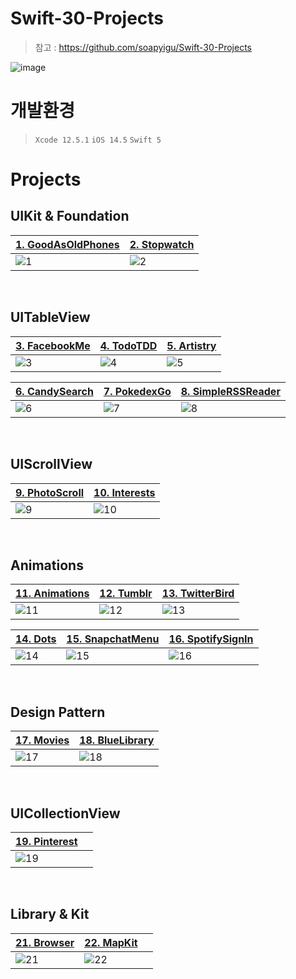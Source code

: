 # Swift-30-Projects
> 참고 : https://github.com/soapyigu/Swift-30-Projects

![image](https://github.com/soapyigu/Swift-30-Projects/blob/master/Swift30Projects.png)

# 개발환경
> `Xcode 12.5.1`  `iOS 14.5` `Swift 5`

# Projects
## UIKit & Foundation
|[1. GoodAsOldPhones](https://github.com/hhhan0315/Swift-30-Projects/tree/main/01_GoodAsOldPhones)|[2. Stopwatch](https://github.com/hhhan0315/Swift-30-Projects/tree/main/02_Stopwatch)|
|--|--|
|![1](https://github.com/hhhan0315/Swift-30-Projects/blob/main/01_GoodAsOldPhones/1.gif)|![2](https://github.com/hhhan0315/Swift-30-Projects/blob/main/02_Stopwatch/2.gif)|

<br>

## UITableView
|[3. FacebookMe](https://github.com/hhhan0315/Swift-30-Projects/tree/main/03_FacebookMe)|[4. TodoTDD](https://github.com/hhhan0315/Swift-30-Projects/tree/main/04_TodoTDD)|[5. Artistry](https://github.com/hhhan0315/Swift-30-Projects/tree/main/05_Artistry)|
|--|--|--|
|![3](https://github.com/hhhan0315/Swift-30-Projects/blob/main/03_FacebookMe/3.gif)|![4](https://github.com/hhhan0315/Swift-30-Projects/blob/main/04_TodoTDD/4.gif)|![5](https://github.com/hhhan0315/Swift-30-Projects/blob/main/05_Artistry/5.gif)|

|[6. CandySearch](https://github.com/hhhan0315/Swift-30-Projects/tree/main/06_CandySearch)|[7. PokedexGo](https://github.com/hhhan0315/Swift-30-Projects/tree/main/07_PokedexGo)|[8. SimpleRSSReader](https://github.com/hhhan0315/Swift-30-Projects/tree/main/08_SimpleRSSReader)|
|--|--|--|
|![6](https://github.com/hhhan0315/Swift-30-Projects/blob/main/06_CandySearch/6.gif)|![7](https://github.com/hhhan0315/Swift-30-Projects/blob/main/07_PokedexGo/스크린샷/스크린샷1.gif)|![8](https://github.com/hhhan0315/Swift-30-Projects/blob/main/08_SimpleRSSReader/8.gif)|

<br>

## UIScrollView
|[9. PhotoScroll](https://github.com/hhhan0315/Swift-30-Projects/tree/main/09_PhotoScroll)|[10. Interests](https://github.com/hhhan0315/Swift-30-Projects/tree/main/10_Interests)|
|--|--|
|![9](https://github.com/hhhan0315/Swift-30-Projects/blob/main/09_PhotoScroll/9.gif)|![10](https://github.com/hhhan0315/Swift-30-Projects/blob/main/10_Interests/10.gif)|

<br>

## Animations
|[11. Animations](https://github.com/hhhan0315/Swift-30-Projects/tree/main/11_Animations)|[12. Tumblr](https://github.com/hhhan0315/Swift-30-Projects/tree/main/12_Tumblr)|[13. TwitterBird](https://github.com/hhhan0315/Swift-30-Projects/tree/main/13_TwitterBird)|
|--|--|--|
|![11](https://github.com/hhhan0315/Swift-30-Projects/blob/main/11_Animations/11.gif)|![12](https://github.com/hhhan0315/Swift-30-Projects/blob/main/12_Tumblr/Simulator%20Screen%20Recording%20-%20iPhone%2011%20-%202021-12-17%20at%2020.10.45.gif)|![13](https://github.com/hhhan0315/Swift-30-Projects/blob/main/13_TwitterBird/13.gif)|

|[14. Dots](https://github.com/hhhan0315/Swift-30-Projects/tree/main/14_Dots)|[15. SnapchatMenu](https://github.com/hhhan0315/Swift-30-Projects/tree/main/15_SnapchatMenu)|[16. SpotifySignIn](https://github.com/hhhan0315/Swift-30-Projects/tree/main/16_SpotifySignIn)|
|--|--|--|
|![14](https://github.com/hhhan0315/Swift-30-Projects/blob/main/14_Dots/14.gif)|![15](https://github.com/hhhan0315/Swift-30-Projects/blob/main/15_SnapchatMenu/15.gif)|![16](https://github.com/hhhan0315/Swift-30-Projects/blob/main/16_SpotifySignIn/16.gif)|

<br>

## Design Pattern
|[17. Movies](https://github.com/hhhan0315/Swift-30-Projects/tree/main/17_Movies)|[18. BlueLibrary](https://github.com/hhhan0315/Swift-30-Projects/tree/main/18_BlueLibrary)|
|--|--|
|![17](https://github.com/hhhan0315/Swift-30-Projects/blob/main/17_Movies/17.gif)|![18](https://github.com/hhhan0315/Swift-30-Projects/blob/main/18_BlueLibrary/18.gif)|

<br>

## UICollectionView
|[19. Pinterest](https://github.com/hhhan0315/Swift-30-Projects/tree/main/19_Pinterest)||
|--|--|
|![19](https://github.com/hhhan0315/Swift-30-Projects/blob/main/19_Pinterest/19.gif)||

<br>

## Library & Kit
|[21. Browser](https://github.com/hhhan0315/Swift-30-Projects/tree/main/21_Browser)|[22. MapKit](https://github.com/hhhan0315/Swift-30-Projects/tree/main/22_MapKit)||
|--|--|--|
|![21](https://github.com/hhhan0315/Swift-30-Projects/blob/main/21_Browser/21.gif)|![22](https://github.com/hhhan0315/Swift-30-Projects/blob/main/22_MapKit/22.gif)|
